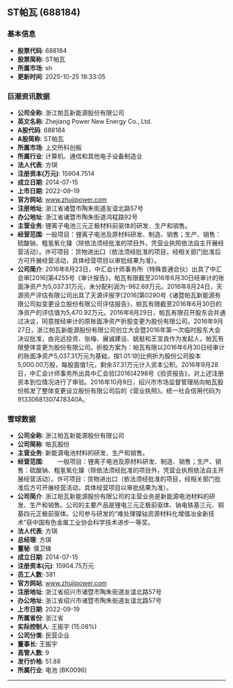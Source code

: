 ## ST帕瓦 (688184)

### 基本信息

- **股票代码**: 688184
- **股票简称**: ST帕瓦
- **所属市场**: sh
- **更新时间**: 2025-10-25 18:33:05

### 巨潮资讯数据

- **公司全称**: 浙江帕瓦新能源股份有限公司
- **英文名称**: Zhejiang Power New Energy Co., Ltd.
- **A股代码**: 688184
- **A股简称**: ST帕瓦
- **所属市场**: 上交所科创板
- **所属行业**: 计算机、通信和其他电子设备制造业
- **法人代表**: 方琪
- **注册资本(万元)**: 15904.7514
- **成立日期**: 2014-07-15
- **上市日期**: 2022-09-19
- **官方网站**: www.zhujipower.com
- **注册地址**: 浙江省诸暨市陶朱街道友谊北路57号
- **办公地址**: 浙江省诸暨市陶朱街道鸿程路92号
- **主营业务**: 锂离子电池三元正极材料前驱体的研发、生产和销售。
- **经营范围**: 一般项目：锂离子电池及原材料研发、制造、销售；生产、销售：硫酸钠、粗氢氧化镍（除依法须经批准的项目外，凭营业执照依法自主开展经营活动）。许可项目：货物进出口（依法须经批准的项目，经相关部门批准后方可开展经营活动，具体经营项目以审批结果为准）。
- **公司简介**: 2016年8月23日，中汇会计师事务所（特殊普通合伙）出具了中汇会审[2016]第4255号《审计报告》，帕瓦有限截至2016年6月30日经审计的账面净资产为5,037.31万元，未分配利润为-962.69万元。2016年8月24日，天源资产评估有限公司出具了天源评报字[2016]第0290号《诸暨帕瓦新能源有限公司拟变更设立股份有限公司评估报告》，帕瓦有限截至2016年6月30日的净资产的评估值为5,470.92万元。2016年8月29日，帕瓦有限召开股东会并通过决议，同意按经审计的原账面净资产折股变更为股份有限公司。2016年9月27日，浙江帕瓦新能源股份有限公司创立大会暨2016年第一次临时股东大会决议批准，由兆远投资、张梅、展诚建设、姚挺和王宝良作为发起人，帕瓦有限整体变更为股份有限公司。折股方案为：帕瓦有限以2016年6月30日经审计的账面净资产5,037.31万元为基础，按1.01:1的比例折为股份公司股本5,000.00万股，每股面值1元，剩余37.31万元计入资本公积。2016年9月28日，中汇会计师事务所出具中汇会验[2016]4298号《验资报告》，对上述注册资本到位情况进行了审验。2016年10月9日，绍兴市市场监督管理局向帕瓦股份核发了整体变更设立股份有限公司后的《营业执照》。统一社会信用代码为91330681307478340A。

### 雪球数据

- **公司全称**: 浙江帕瓦新能源股份有限公司
- **公司简称**: 帕瓦股份
- **主营业务**: 新能源电池材料的研发、生产和销售。
- **经营范围**: 　　一般项目：锂离子电池及原材料研发、制造、销售；生产、销售：硫酸钠、粗氢氧化镍（除依法须经批准的项目外，凭营业执照依法自主开展经营活动）。许可项目：货物进出口（依法须经批准的项目，经相关部门批准后方可开展经营活动，具体经营项目以审批结果为准）。
- **公司简介**: 浙江帕瓦新能源股份有限公司的主营业务是新能源电池材料的研发、生产和销售。公司的主要产品是锂电三元正极前驱体、钠电铁基三元、铜基四元正极前驱体。公司参与研发的“难处理镍钴资源材料化增值冶金新技术”获中国有色金属工业协会科学技术进步一等奖。
- **法人代表**: 方琪
- **总经理**: 方琪
- **董秘**: 濮卫锋
- **成立日期**: 2014-07-15
- **注册资本(元)**: 15904.75万元
- **员工人数**: 381
- **官方网站**: www.zhujipower.com
- **注册地址**: 浙江省绍兴市诸暨市陶朱街道友谊北路57号
- **办公地址**: 浙江省绍兴市诸暨市陶朱街道友谊北路57号
- **上市日期**: 2022-09-19
- **所属省份**: 浙江省
- **实际控制人**: 王振宇 (15.08%)
- **公司分类**: 民营企业
- **董事长**: 王振宇
- **高管人数**: 9
- **发行价格**: 51.88
- **所属行业**: 电池 (BK0096)

---